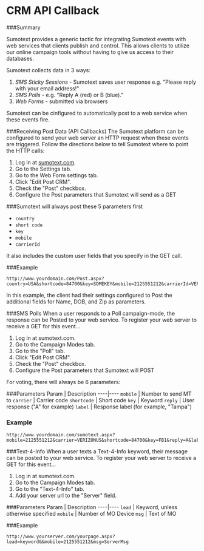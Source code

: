CRM API Callback
=====

###Summary

Sumotext provides a generic tactic for integrating Sumotext events with web services that clients publish and control. This allows clients to utilize our online campaign tools without having to give us access to their databases.

Sumotext collects data in 3 ways:

1. *SMS Sticky Sessions* - Sumotext saves user response e.g. "Please reply with your email address!"
2. *SMS Polls* - e.g. "Reply A (red) or B (blue)."
3. *Web Forms* - submitted via browsers

Sumotext can be cinfigured to automatically post to a web service when these events fire.

###Receiving Post Data (API Callbacks)
The Sumotext platform can be configured to send your web server an HTTP request when these events are triggered. Follow the directions below to tell Sumotext where to point the HTTP calls:

1. Log in at [sumotext.com](http://www.sumotext.com).
2. Go to the Settings tab.
3. Go to the Web Form settings tab.
4. Click "Edit Post CRM".
5. Check the "Post" checkbox.
6. Configure the Post parameters that Sumotext will send as a GET

###Sumotext will always post these 5 parameters first

* `country`
* `short code`
* `key`
* `mobile`
* `carrierId`

It also includes the custom user fields that you specify in the GET call.

###Example
<pre class="code"><code>http://www.yourdomain.com/Post.aspx?<span>country</span>=USA&<span>shortcode</span>=84700&<span>key</span>=SOMEKEY&<span>mobile</span>=2125551212&<span>carrierId</span>=VERIZONUS&<span>Name</span>=Bill&<span>DOB</span>=1/1/2000&<span>Zip</span>=10024</code></pre>

In this example, the client had their settings configured to Post the additional fields for Name, DOB, and Zip as parameters.

###SMS Polls
When a user responds to a Poll campaign-mode, the response can be Posted to your web service. To register your web server to receive a GET for this event...

1. Log in at sumotext.com.
2. Go to the Campaign Modes tab.
3. Go to the "Poll" tab.
4. Click "Edit Post CRM".
5. Check the "Post" checkbox.
6. Configure the Post parameters that Sumotext will POST

For voting, there will always be 6 parameters:

###Parameters
Param | Description
----|----
`mobile` | Number to send MT to
`carrier` | Carrier code
`shortcode` | Short code
`key` | Keyword
`reply` | User response ("A" for example)
`label` | Response label (for example, "Tampa")

### Example
<pre class="code"><code>http://www.yourdomain.com/sumotext.aspx?<span>mobile</span>=2125551212&<span>carrier</span>=VERIZONUS&<span>shortcode</span>=84700&<span>key</span>=FB1&<span>reply</span>=A&<span>label</span>=Tampa</code></pre>

###Text-4-Info
When a user texts a Text-4-Info keyword, their message can be posted to your web service. To register your web server to receive a GET for this event...

1. Log in at sumotext.com.
2. Go to the Campaign Modes tab.
3. Go to the "Text-4-Info" tab.
4. Add your server url to the "Server" field.

###Parameters
Param | Description
----|----
`lead` | Keyword, unless otherwise specified
`mobile` | Number of MO Device
`msg` | Text of MO

###Example
<pre class="code"><code>http://www.yourserver.com/yourpage.aspx?lead=keyword&&mobile=2125551212&msg=ServerMsg</code></pre>

